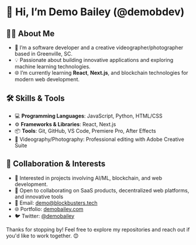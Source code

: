 # 👋 Hi, I’m Demo Bailey (@demobdev)

## 👨‍💻 About Me
- 🚀 I’m a software developer and a creative videographer/photographer based in Greenville, SC.
- 💡 Passionate about building innovative applications and exploring machine learning technologies.
- 🌐 I’m currently learning **React**, **Next.js**, and blockchain technologies for modern web development.

## 🛠 Skills & Tools
- 💻 **Programming Languages**: JavaScript, Python, HTML/CSS
- ⚙️ **Frameworks & Libraries**: React, Next.js
- 📦 **Tools**: Git, GitHub, VS Code, Premiere Pro, After Effects
- 🎥 Videography/Photography: Professional editing with Adobe Creative Suite

## 💬 Collaboration & Interests
- 🧠 Interested in projects involving AI/ML, blockchain, and web development.
- 🤝 Open to collaborating on SaaS products, decentralized web platforms, and innovative tools
- 📧 Email: [demo@blockbusters.tech](mailto:your_demo@blockbuster.tech)
- 🌐 Portfolio: [demobailey.com](https://demobailey.com)
- 🐦 Twitter: [@demobailey](https://twitter.com/demobailey)

Thanks for stopping by! Feel free to explore my repositories and reach out if you'd like to work together. 😊
